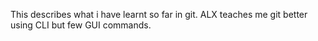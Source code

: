 This describes what i have learnt so far in git.
ALX teaches me git better using CLI but few GUI commands.
